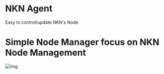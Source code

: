 # NKN Agent
Easy to control/update NKN's Node




# Simple Node Manager focus on NKN Node Management

![img](https://image.prntscr.com/image/kYYgMMuERga6rP2W8ARV3w.png)
